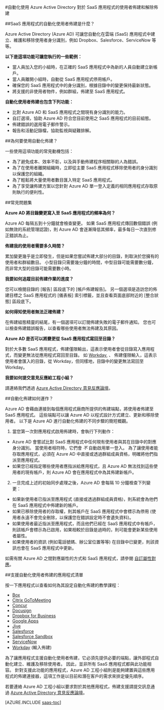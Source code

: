 <properties
   pageTitle="在 Azure AD 中自動化 SaaS 應用程式使用者佈建 |Microsoft Azure"
   description="簡介如何使用 Azure AD 自動佈建、解除佈建，以及跨多個協力廠商 SaaS 應用程式持續更新使用者帳戶。"
   services="active-directory"
   documentationCenter=""
   authors="liviodlc"
   manager="TerryLanfear"
   editor=""/>

<tags
   ms.service="active-directory"
   ms.devlang="na"
   ms.topic="article"
   ms.tgt_pltfrm="na"
   ms.workload="identity"
   ms.date="09/08/2015"
   ms.author="liviodlc"/>

#自動化使用 Azure Active Directory 對於 SaaS 應用程式的使用者佈建和解除佈建

##SaaS 應用程式的自動化使用者佈建是什麼？

Azure Active Directory (Azure AD) 可讓您自動化在雲端 (SaaS) 應用程式中建立、維護和移除使用者身分識別，例如 Dropbox、Salesforce、ServiceNow 等等。

**以下是這項功能可讓您執行的一些範例：**

- 當人員加入您的小組時，在正確的 SaaS 應用程式中為新的人員自動建立新帳戶。
- 當人員離開小組時，自動從 SaaS 應用程式停用帳戶。
- 確保您的 SaaS 應用程式中的身分識別，根據目錄中的變更保持最新狀態。
- 將支援的非使用者物件，例如群組，佈建至 SaaS 應用程式。

**自動化使用者佈建也包含下列功能：**

- 比對 Azure AD 和 SaaS 應用程式之間現有身分識別的能力。
- 自訂選項，協助 Azure AD 符合您目前使用之 SaaS 應用程式的目前組態。
- 佈建錯誤的選用電子郵件警示。
- 報告和活動記錄檔，協助監視與疑難排解。

##為何要使用自動化佈建？

一些使用這項功能的常見動機包括：

- 為了避免成本、效率不彰，以及與手動佈建程序相關聯的人為錯誤。
- 為了在使用者離開組織時，立即從主要 SaaS 應用程式移除使用者的身分識別以保護您的組織。
- 為了輕鬆將大量使用者數目匯入特定 SaaS 應用程式。
- 為了享受讓佈建方案以您針對 Azure AD 單一登入定義的相同應用程式存取原則執行的便利性。

##常見問題集

**Azure AD 將目錄變更寫入至 SaaS 應用程式的頻率為何？**

Azure AD 每隔五到十分鐘就會檢查變更。 如果 SaaS 應用程式傳回數個錯誤 (例如無效的系統管理認證)，則 Azure AD 會逐漸降低其頻率，最多每日一次直到修正錯誤為止。

**佈建我的使用者需要多久時間？**

累加變更幾乎是立即發生，但是如果您嘗試佈建大部分的目錄，則取決於您擁有的使用者和群組數目。 小型目錄只需要幾分鐘的時間，中型目錄可能需要數分鐘，而非常大型的目錄可能需要數小時。

**我要如何追蹤目前佈建作業的進度？**

您可以檢閱目錄的 [報告] 區段底下的 [帳戶佈建報告]。 另一個選項是造訪您的佈建目標之 SaaS 應用程式的 [儀表板] 索引標籤，並且查看頁面底部附近的 [整合狀態] 區段底下。

**如何得知使用者無法正確佈建？**

在佈建組態精靈的結尾，有一個選項可以訂閱佈建失敗的電子郵件通知。 您也可以檢查佈建錯誤報告，以查看哪些使用者無法佈建及其原因。

**Azure AD 是否可以將變更從 SaaS 應用程式寫回至目錄？**

對於大多數 SaaS 應用程式，佈建僅限輸出，這表示使用者會從目錄寫入應用程式，而變更無法從應用程式寫回至目錄。 如 [Workday](https://msdn.microsoft.com/library/azure/dn762434.aspx), 、 佈建僅限輸入，這表示使用者會匯入的目錄，從 Workday，但同樣地，目錄中的變更無法寫回至 Workday。

**我要如何提交意見反應給工程小組？**

請連絡我們透過 [Azure Active Directory 意見反應論壇](http://feedback.azure.com/forums/169401-azure-active-directory)。

##自動化佈建如何運作？

Azure AD 會藉由連接到每個應用程式廠商所提供的佈建端點，將使用者佈建至 SaaS 應用程式。 這些端點可以讓 Azure AD 以程式設計方式建立、更新和移除使用者。 以下是 Azure AD 進行自動化佈建的不同步驟的簡短概觀。

1. 當您第一次對應用程式啟用佈建時，會執行下列動作：
 - Azure AD 會嘗試比對 SaaS 應用程式中任何現有使用者與其在目錄中的對應身分識別。 當使用者相符時，它們會 *不* 自動啟用單一登入。 為了讓使用者能存取應用程式，必須在 Azure AD 中直接或透過群組成員資格，明確將他們指派至應用程式。
 - 如果您已經指定哪些使用者應指派給應用程式，且 Azure AD 無法找到這些使用者的現有帳戶，則 Azure AD 會在應用程式中為其佈建新帳戶。
2. 一旦完成上述的初始同步處理之後，Azure AD 會每隔 10 分鐘檢查下列變更：
 - 如果新使用者已指派至應用程式 (直接或透過群組成員資格)，則系統會為他們在 SaaS 應用程式中佈建新的帳戶。
 - 如果已移除使用者的存取權，則其帳戶在 SaaS 應用程式中會標示為停用 (使用者永遠不會完全刪除，以保護您在錯誤設定時不會遺失資料)。
 - 如果使用者最近指派至應用程式，而且他們已經在 SaaS 應用程式中有帳戶，則該帳戶會標示為已啟用，如果相較於目錄是過時的，則可能會更新某些使用者屬性。
 - 如果使用者的資訊 (例如電話號碼、辦公室位置等等) 在目錄中已變更，則該資訊也會在 SaaS 應用程式中更新。

如需有關 Azure AD 之間對應屬性的方式和 SaaS 應用程式，請參閱 [自訂屬性對應](active-directory-saas-customizing-attribute-mappings.md)。

##支援自動化使用者佈建的應用程式清單

按一下應用程式以查看如何為其設定自動化佈建的教學課程：

- [Box](http://go.microsoft.com/fwlink/?LinkId=286016)
- [Citrix GoToMeeting](http://go.microsoft.com/fwlink/?LinkId=309580)
- [Concur](http://go.microsoft.com/fwlink/?LinkId=309575)
- [Docusign](http://go.microsoft.com/fwlink/?LinkId=403254)
- [Dropbox for Business](http://go.microsoft.com/fwlink/?LinkId=309581)
- [Google Apps](http://go.microsoft.com/fwlink/?LinkId=309577)
- [Jive](http://go.microsoft.com/fwlink/?LinkId=309591)
- [Salesforce](http://go.microsoft.com/fwlink/?LinkId=286017)
- [Salesforce Sandbox](http://go.microsoft.com/fwlink/?LinkId=327869)
- [ServiceNow](http://go.microsoft.com/fwlink/?LinkId=309587)
- [Workday](http://go.microsoft.com/fwlink/?LinkId=690250) (輸入佈建)

為了讓應用程式支援自動化使用者佈建，它必須先提供必要的端點，讓外部程式自動化建立、維護及移除使用者。 因此，並非所有 SaaS 應用程式都與此功能相容。 針對支援此功能的應用程式，Azure AD 工程小組則是能夠建置與這些應用程式的佈建連接器，這項工作是以目前和潛在客戶的需求來排定優先順序。

若要連絡 Azure AD 工程小組以要求對於其他應用程式，佈建支援請提交訊息通過 [Azure Active Directory 意見反應論壇](http://feedback.azure.com/forums/169401-azure-active-directory)。

[AZURE.INCLUDE [saas-toc](../../includes/active-directory-saas-toc.md)]
